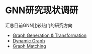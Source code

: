 # GNN研究现状调研

汇总目前GNN比较热门的研究方向

* [Graph Generation & Transformation](Graph_gen/Graph_gen.md)
* [Dynamic Graph](Graph_dynamic/Graph_dynamic.md)
* [Graph Matching](Graph_match/Graph_match.md)